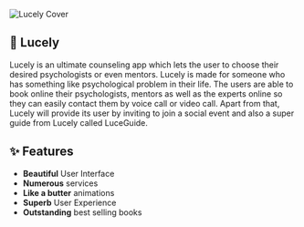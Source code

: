 ![Lucely Cover](https://user-images.githubusercontent.com/74099030/223321953-69440be2-ca35-4d3f-91ab-98cf2c07bcf6.jpg)

## 🙂 Lucely
Lucely is an ultimate counseling app which lets the user to choose their desired psychologists or even mentors. Lucely is made for someone who has something like psychological problem in their life. The users are able to book online their psychologists, mentors as well as the experts online so they can easily contact them by voice call or video call. Apart from that, Lucely will provide its user by inviting to join a social event and also a super guide from Lucely called LuceGuide.

## ✨ Features

- **Beautiful** User Interface
- **Numerous** services
- **Like a butter** animations
- **Superb** User Experience
- **Outstanding** best selling books
